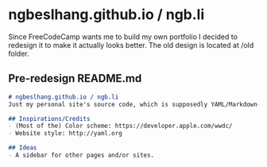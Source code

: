 # ngbeslhang.github.io / ngb.li
Since FreeCodeCamp wants me to build my own portfolio I decided to redesign it to make it actually looks better. The old design is located at /old folder.

## Pre-redesign README.md
```md
# ngbeslhang.github.io / ngb.li
Just my personal site's source code, which is supposedly YAML/Markdown-esque. The entire site includes the index HTML file and a CSS file (obviously) which also contains part of Roboto Mono CSS `@font-face` directly from Google Fonts' generated code. The entire site is licensed under MIT License so feel free to use it as template etc.

## Inspirations/Credits
- (Most of the) Color scheme: https://developer.apple.com/wwdc/
- Website style: http://yaml.org

## Ideas
- A sidebar for other pages and/or sites.
```